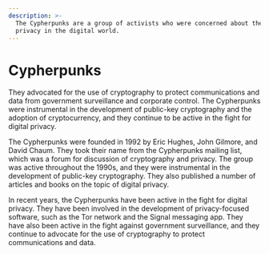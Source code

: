 ```yaml
---
description: >-
  The Cypherpunks are a group of activists who were concerned about the lack of
  privacy in the digital world.
---
```


# Cypherpunks

They advocated for the use of cryptography to protect communications and data from government surveillance and corporate control. The Cypherpunks were instrumental in the development of public-key cryptography and the adoption of cryptocurrency, and they continue to be active in the fight for digital privacy.

The Cypherpunks were founded in 1992 by Eric Hughes, John Gilmore, and David Chaum. They took their name from the Cypherpunks mailing list, which was a forum for discussion of cryptography and privacy. The group was active throughout the 1990s, and they were instrumental in the development of public-key cryptography. They also published a number of articles and books on the topic of digital privacy.

In recent years, the Cypherpunks have been active in the fight for digital privacy. They have been involved in the development of privacy-focused software, such as the Tor network and the Signal messaging app. They have also been active in the fight against government surveillance, and they continue to advocate for the use of cryptography to protect communications and data.
